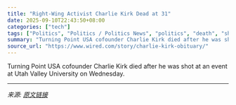 ```yaml
---
title: "Right-Wing Activist Charlie Kirk Dead at 31"
date: 2025-09-10T22:43:50+08:00
categories: ["tech"]
tags: ["Politics", "Politics / Politics News", "politics", "death", "shooting", "Guns", "Donald Trump", "Obituary"]
summary: "Turning Point USA cofounder Charlie Kirk died after he was shot at an event at Utah Valley University on Wednesday."
source_url: "https://www.wired.com/story/charlie-kirk-obituary/"
---
```


Turning Point USA cofounder Charlie Kirk died after he was shot at an event at Utah Valley University on Wednesday.

---

*来源: [原文链接](https://www.wired.com/story/charlie-kirk-obituary/)*
